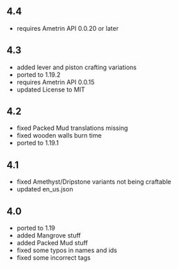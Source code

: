 ## 4.4
* requires Ametrin API 0.0.20 or later

## 4.3
* added lever and piston crafting variations
* ported to 1.19.2
* requires Ametrin API 0.0.15
* updated License to MIT

## 4.2
* fixed Packed Mud translations missing
* fixed wooden walls burn time
* ported to 1.19.1

## 4.1
* fixed Amethyst/Dripstone variants not being craftable
* updated en_us.json

## 4.0
* ported to 1.19
* added Mangrove stuff
* added Packed Mud stuff
* fixed some typos in names and ids
* fixed some incorrect tags